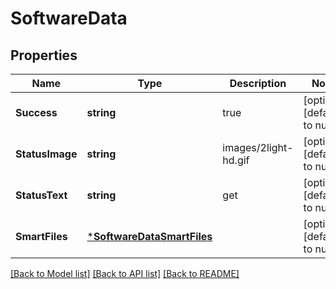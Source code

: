 # SoftwareData

## Properties
Name | Type | Description | Notes
------------ | ------------- | ------------- | -------------
**Success** | **string** | true | [optional] [default to null]
**StatusImage** | **string** | images/2light-hd.gif | [optional] [default to null]
**StatusText** | **string** | get | [optional] [default to null]
**SmartFiles** | [***SoftwareDataSmartFiles**](Software_Data_SmartFiles.md) |  | [optional] [default to null]

[[Back to Model list]](../README.md#documentation-for-models) [[Back to API list]](../README.md#documentation-for-api-endpoints) [[Back to README]](../README.md)

